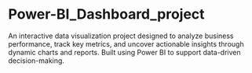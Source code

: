 # Power-BI_Dashboard_project
An interactive data visualization project designed to analyze business performance, track key metrics, and uncover actionable insights through dynamic charts and reports. Built using Power BI to support data-driven decision-making.
